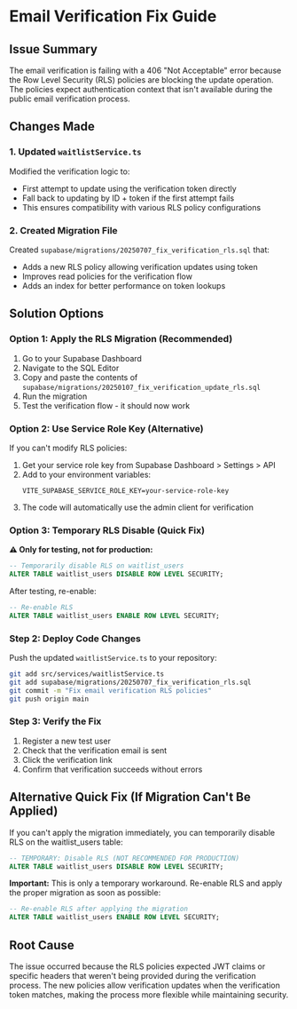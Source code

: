 # Email Verification Fix Guide

## Issue Summary
The email verification is failing with a 406 "Not Acceptable" error because the Row Level Security (RLS) policies are blocking the update operation. The policies expect authentication context that isn't available during the public email verification process.

## Changes Made

### 1. Updated `waitlistService.ts`
Modified the verification logic to:
- First attempt to update using the verification token directly
- Fall back to updating by ID + token if the first attempt fails
- This ensures compatibility with various RLS policy configurations

### 2. Created Migration File
Created `supabase/migrations/20250707_fix_verification_rls.sql` that:
- Adds a new RLS policy allowing verification updates using token
- Improves read policies for the verification flow
- Adds an index for better performance on token lookups

## Solution Options

### Option 1: Apply the RLS Migration (Recommended)
1. Go to your Supabase Dashboard
2. Navigate to the SQL Editor
3. Copy and paste the contents of `supabase/migrations/20250107_fix_verification_update_rls.sql`
4. Run the migration
5. Test the verification flow - it should now work

### Option 2: Use Service Role Key (Alternative)
If you can't modify RLS policies:
1. Get your service role key from Supabase Dashboard > Settings > API
2. Add to your environment variables:
   ```
   VITE_SUPABASE_SERVICE_ROLE_KEY=your-service-role-key
   ```
3. The code will automatically use the admin client for verification

### Option 3: Temporary RLS Disable (Quick Fix)
**⚠️ Only for testing, not for production:**
```sql
-- Temporarily disable RLS on waitlist_users
ALTER TABLE waitlist_users DISABLE ROW LEVEL SECURITY;
```

After testing, re-enable:
```sql
-- Re-enable RLS
ALTER TABLE waitlist_users ENABLE ROW LEVEL SECURITY;
```

### Step 2: Deploy Code Changes
Push the updated `waitlistService.ts` to your repository:
```bash
git add src/services/waitlistService.ts
git add supabase/migrations/20250707_fix_verification_rls.sql
git commit -m "Fix email verification RLS policies"
git push origin main
```

### Step 3: Verify the Fix
1. Register a new test user
2. Check that the verification email is sent
3. Click the verification link
4. Confirm that verification succeeds without errors

## Alternative Quick Fix (If Migration Can't Be Applied)

If you can't apply the migration immediately, you can temporarily disable RLS on the waitlist_users table:

```sql
-- TEMPORARY: Disable RLS (NOT RECOMMENDED FOR PRODUCTION)
ALTER TABLE waitlist_users DISABLE ROW LEVEL SECURITY;
```

**Important:** This is only a temporary workaround. Re-enable RLS and apply the proper migration as soon as possible:

```sql
-- Re-enable RLS after applying the migration
ALTER TABLE waitlist_users ENABLE ROW LEVEL SECURITY;
```

## Root Cause
The issue occurred because the RLS policies expected JWT claims or specific headers that weren't being provided during the verification process. The new policies allow verification updates when the verification token matches, making the process more flexible while maintaining security.
